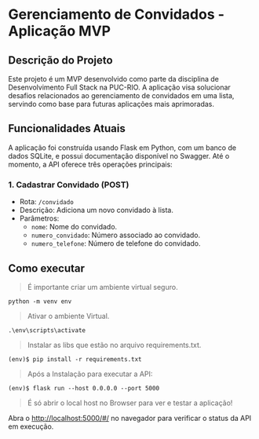 # Gerenciamento de Convidados - Aplicação MVP

## Descrição do Projeto

Este projeto é um MVP desenvolvido como parte da disciplina de Desenvolvimento Full Stack na PUC-RIO. A aplicação visa solucionar desafios relacionados ao gerenciamento de convidados em uma lista, servindo como base para futuras aplicações mais aprimoradas.


## Funcionalidades Atuais

A aplicação foi construída usando Flask em Python, com um banco de dados SQLite, e possui documentação disponível no Swagger. Até o momento, a API oferece três operações principais:

### 1. Cadastrar Convidado (POST)

- Rota: `/convidado`
- Descrição: Adiciona um novo convidado à lista.
- Parâmetros:
  - `nome`: Nome do convidado.
  - `numero_convidado`: Número associado ao convidado.
  - `numero_telefone`: Número de telefone do convidado.

## Como executar 

> É importante criar um ambiente virtual seguro.
```
python -m venv env
```

> Ativar o ambiente Virtual.
```
.\env\scripts\activate
```
> Instalar as libs que estão no arquivo requirements.txt.
```
(env)$ pip install -r requirements.txt
```
> Após a Instalação para executar a API:
```
(env)$ flask run --host 0.0.0.0 --port 5000
```
> É só abrir o local host no Browser para ver e testar a aplicação!

Abra o [http://localhost:5000/#/](http://localhost:5000/#/) no navegador para verificar o status da API em execução.
